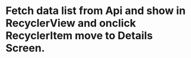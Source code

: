 # Fetch data list from Api and show in RecyclerView and onclick RecyclerItem move to Details Screen.
